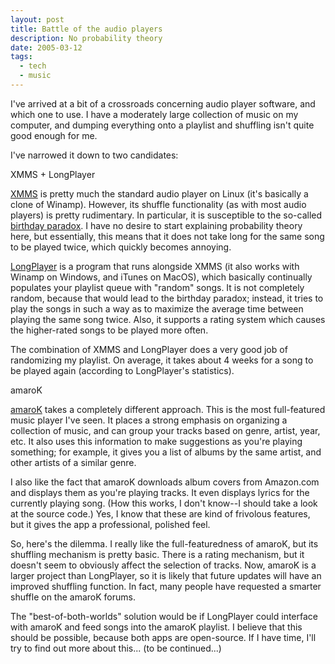 ```yaml
---
layout: post
title: Battle of the audio players
description: No probability theory
date: 2005-03-12
tags:
  - tech
  - music
---
```


I've arrived at a bit of a crossroads concerning audio player software, and which one to use. I have a moderately large collection of music on my computer, and dumping everything onto a playlist and shuffling isn't quite good enough for me.  
  
I've narrowed it down to two candidates:  
  
XMMS + LongPlayer  
  
[XMMS](http://xmms.org/) is pretty much the standard audio player on Linux (it's basically a clone of Winamp). However, its shuffle functionality (as with most audio players) is pretty rudimentary. In particular, it is susceptible to the so-called [birthday paradox](http://en.wikipedia.org/wiki/Birthday_paradox). I have no desire to start explaining probability theory here, but essentially, this means that it does not take long for the same song to be played twice, which quickly becomes annoying.  
  
[LongPlayer](http://lplayer.sourceforge.net/) is a program that runs alongside XMMS (it also works with Winamp on Windows, and iTunes on MacOS), which basically continually populates your playlist queue with "random" songs. It is not completely random, because that would lead to the birthday paradox; instead, it tries to play the songs in such a way as to maximize the average time between playing the same song twice. Also, it supports a rating system which causes the higher-rated songs to be played more often.  
  
The combination of XMMS and LongPlayer does a very good job of randomizing my playlist. On average, it takes about 4 weeks for a song to be played again (according to LongPlayer's statistics).  
  
amaroK  
  
[amaroK](http://amarok.kde.org/) takes a completely different approach. This is the most full-featured music player I've seen. It places a strong emphasis on organizing a collection of music, and can group your tracks based on genre, artist, year, etc. It also uses this information to make suggestions as you're playing something; for example, it gives you a list of albums by the same artist, and other artists of a similar genre.  
  
I also like the fact that amaroK downloads album covers from Amazon.com and displays them as you're playing tracks. It even displays lyrics for the currently playing song. (How this works, I don't know--I should take a look at the source code.) Yes, I know that these are kind of frivolous features, but it gives the app a professional, polished feel.  
  
So, here's the dilemma. I really like the full-featuredness of amaroK, but its shuffling mechanism is pretty basic. There is a rating mechanism, but it doesn't seem to obviously affect the selection of tracks. Now, amaroK is a larger project than LongPlayer, so it is likely that future updates will have an improved shuffling function. In fact, many people have requested a smarter shuffle on the amaroK forums.  
  
The "best-of-both-worlds" solution would be if LongPlayer could interface with amaroK and feed songs into the amaroK playlist. I believe that this should be possible, because both apps are open-source. If I have time, I'll try to find out more about this... (to be continued...)
